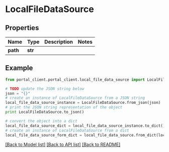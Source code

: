 # LocalFileDataSource


## Properties
Name | Type | Description | Notes
------------ | ------------- | ------------- | -------------
**path** | **str** |  | 

## Example

```python
from portal_client.portal_client.local_file_data_source import LocalFileDataSource

# TODO update the JSON string below
json = "{}"
# create an instance of LocalFileDataSource from a JSON string
local_file_data_source_instance = LocalFileDataSource.from_json(json)
# print the JSON string representation of the object
print LocalFileDataSource.to_json()

# convert the object into a dict
local_file_data_source_dict = local_file_data_source_instance.to_dict()
# create an instance of LocalFileDataSource from a dict
local_file_data_source_form_dict = local_file_data_source.from_dict(local_file_data_source_dict)
```
[[Back to Model list]](../README.md#documentation-for-models) [[Back to API list]](../README.md#documentation-for-api-endpoints) [[Back to README]](../README.md)


